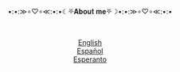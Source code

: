 <p align="center">•:•:≫∘♡∘≪:•:•☾⛧𝐀𝐛𝐨𝐮𝐭 𝐦𝐞⛧☽•:•:≫∘♡∘≪:•:•</p>

<br>

<p align="center">
<a href="./en.md">English</a><br>
<a href="./es.md">Español</a><br>
<a href="./eo.md">Esperanto</a><br>
</p>